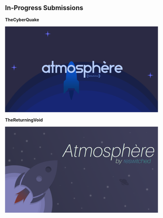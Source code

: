 ## In-Progress Submissions

**TheCyberQuake**

![TheCyberQuake](https://raw.githubusercontent.com/Adubbz/Atmosphere-Splashes/master/in_progress/TheCyberQuake_0.png)

**TheReturningVoid**

![TheReturningVoid](https://raw.githubusercontent.com/Adubbz/Atmosphere-Splashes/master/in_progress/TheReturningVoid_0.png)
